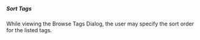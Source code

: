 ##### Sort Tags

While viewing the Browse Tags Dialog, the user may specify the sort order for the listed tags.
